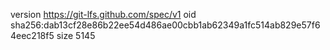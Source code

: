 version https://git-lfs.github.com/spec/v1
oid sha256:dab13cf28e86b22ee54d486ae00cbb1ab62349a1fc514ab829e57f64eec218f5
size 5145
